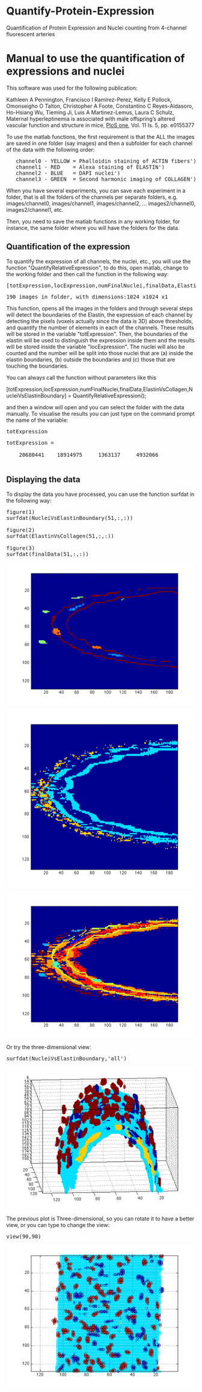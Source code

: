 # Quantify-Protein-Expression
Quantification of Protein Expression and Nuclei counting from 4-channel fluorescent arteries
  
<h1>Manual to use the quantification of expressions and nuclei</h1><!--introduction-->


This software was used for the following publication:<br>


Kathleen A Pennington, Francisco I Ramirez-Perez, Kelly E Pollock, Omonseigho O Talton, Christopher A Foote, Constantino C Reyes-Aldasoro, Ho-Hsiang Wu, Tieming Ji, Luis A Martinez-Lemus, Laura C Schulz,
Maternal hyperleptinemia is associated with male offspring’s altered vascular function and structure in mice,
<a href="http://journals.plos.org/plosone/article?id=10.1371/journal.pone.0155377">PloS one</a>, Vol. 11 Is. 5, pp. e0155377


  
<p>To use the matlab functions, the first requirement is that the ALL the images are saved in one folder (say images) and then a subfolder  for each channel of the data with the following order:</p>
  
<pre>   channel0 - YELLOW = Phalloidin staining of ACTIN fibers')
   channel1 - RED    = Alexa staining of ELASTIN')
   channel2 - BLUE   = DAPI nuclei')
   channel3 - GREEN  = Second harmonic imaging of COLLAGEN')</pre><!--/introduction-->
   

   
<p>When you have several experiments, you can save each experiment in a folder, that is all the folders of the channels per separate folders, e.g. images/channel0, images/channel1, images/channel2, ... images2/channel0, images2/channel1, etc.</p>
   
<p>Then, you need to save the matlab functions in any working folder, for instance, the same folder where you will have the folders for the data.</p>

<h2>Quantification of the expression<a name="3"></a></h2>
   
<p>To quantify the expression of all channels, the nuclei, etc., you will use the function "QuantifyRelativeExpression", to do this, open matlab, change to the working folder and then call the function in the following way:</p>

<pre class="codeinput">[totExpression,locExpression,numFinalNuclei,finalData,ElastinVsCollagen,NucleiVsElastinBoundary] = QuantifyRelativeExpression(<span class="string">'images'</span>);
</pre>

<pre class="codeoutput">190 images in folder, with dimensions:1024 x1024 x1</pre>

<p>
 This function, opens all the images in the folders and through several steps will detect
 the boundaries of the Elastin, the expression of each channel by detecting the pixels
 (voxels actually since the data is 3D) above thresholds, and quantify the number of
 elements in each of the channels. These results will be stored in the variable
 "totExpression". Then, the boundaries of the elastin will be used to distinguish the
 expression inside them and the results will be stored inside the variable
 "locExpression". The nuclei will also be counted and the number will be split into those
 nuclei that are (a) inside the elastin boundaries, (b) outside the boundaries and (c) those that are touching the
 boundaries.
</p>
<p>
 You can always call the function without parameters like this
</p>

[totExpression,locExpression,numFinalNuclei,finalData,ElastinVsCollagen,NucleiVsElastinBoundary] = QuantifyRelativeExpression();
</pre>


</pre><p>and then a window will open and you can select the folder with the data manually. To visualise the results you can just type on the command prompt the name of the variable:</p>

 <pre class="codeinput">totExpression
</pre>

<pre class="codeoutput">
totExpression =

    20680441    18914975     1363137     4932066

</pre><h2>Displaying the data<a name="2"></a>


</h2><p>To display the data you have processed, you can use the function surfdat in the following way:</p>

<pre class="codeinput">figure(1)
surfdat(NucleiVsElastinBoundary(51,:,:))

figure(2)
surfdat(ElastinVsCollagen(51,:,:))

figure(3)
surfdat(finalData(51,:,:))
</pre>

![Screenshot](userManualExpression2_01.png)

![Screenshot](userManualExpression2_02.png)

![Screenshot](userManualExpression2_03.png)


<p>Or try the three-dimensional view:</p><pre class="codeinput">surfdat(NucleiVsElastinBoundary,<span class="string">'all'</span>)
</pre>

![Screenshot](userManualExpression2_04.png)

<p>The previous plot is Three-dimensional, so you can rotate it to have a better view, or you can type to change the view:</p>

<pre class="codeinput">view(90,90)
</pre>

![Screenshot](userManualExpression2_05.png)



<br>
